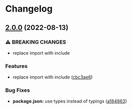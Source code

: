 # Changelog

## [2.0.0](https://github.com/mentos1386/ts-shader-loader/compare/v1.0.6...v2.0.0) (2022-08-13)


### ⚠ BREAKING CHANGES

* replace import with include

### Features

* replace import with include ([cbc3ae6](https://github.com/mentos1386/ts-shader-loader/commit/cbc3ae69b0aa67ab6889040ecc83e3ea1b248419))


### Bug Fixes

* **package.json:** use types instead of typings ([a184863](https://github.com/mentos1386/ts-shader-loader/commit/a18486363db04dfc5a53259b21294b5d14b48314))
